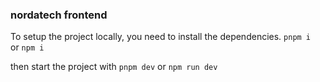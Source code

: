 ### nordatech frontend

To setup the project locally, you need to install the dependencies.
`pnpm i ` or `npm i` 

then start the project with 
`pnpm dev` or `npm run dev `